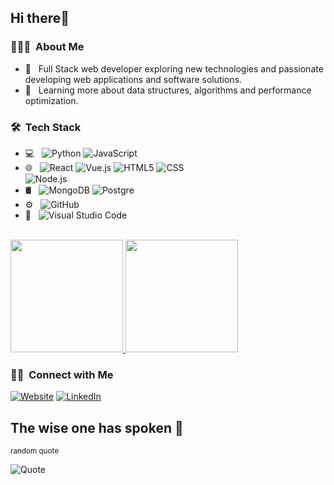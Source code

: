 <h2>Hi there👋</h2>

<h3> 👨🏻‍💻 &nbsp;About Me </h3>

- 🤔 &nbsp; Full Stack web developer exploring new technologies and passionate developing web applications and software solutions.
- 🌱 &nbsp; Learning more about data structures, algorithms and performance optimization.

<!--
- ✍️ &nbsp; Pursuing Graphic Design and Blog Writing as hobbies/side hustles.
-->

<h3> 🛠 &nbsp;Tech Stack</h3>

- 💻 &nbsp;
  ![Python](https://img.shields.io/badge/-Python-333333?style=flat&logo=python) 
  ![JavaScript](https://img.shields.io/badge/-JavaScript-333333?style=flat&logo=javascript)
- 🌐 &nbsp;
  ![React](https://img.shields.io/badge/-React-333333?style=flat&logo=react)
  ![Vue.js](https://img.shields.io/badge/-VueJS-333333?style=flat&logo=Vue.js)
  ![HTML5](https://img.shields.io/badge/-HTML5-333333?style=flat&logo=HTML5)
  ![CSS](https://img.shields.io/badge/-CSS-333333?style=flat&logo=CSS3&logoColor=1572B6)  
  ![Node.js](https://img.shields.io/badge/-Node.js-333333?style=flat&logo=node.js)
- 🛢 &nbsp;
  ![MongoDB](https://img.shields.io/badge/-MongoDB-333333?style=flat&logo=mongodb)
  ![Postgre](https://img.shields.io/badge/-Postgresql-333333?style=flat&logo=postgresql)
- ⚙️ &nbsp;  ![GitHub](https://img.shields.io/badge/-GitHub-333333?style=flat&logo=github)
- 🔧 &nbsp;
  ![Visual Studio Code](https://img.shields.io/badge/-Visual%20Studio%20Code-333333?style=flat&logo=visual-studio-code&logoColor=007ACC)  

<br/>

<a href="https://github.com/Tomo5524">
  <img height="180em" src="https://github-readme-stats.vercel.app/api?username=Tomo5524&theme=buefy&show_icons=true" />
  <img height="180em" src="https://github-readme-stats.vercel.app/api/top-langs/?username=Tomo5524&theme=buefy&layout=compact" />
</a>

<br/>

<h3> 🤝🏻 &nbsp;Connect with Me </h3>

<p align="left">
<a href="https://www.tomotakebuchi.dev/"><img alt="Website" src="https://img.shields.io/badge/Website-Portofolio-blue?style=flat-square&logo=google-chrome"></a>
<a href="https://www.linkedin.com/in/tomoki-takebuchi-501065135"><img alt="LinkedIn" src="https://img.shields.io/badge/LinkedIn-Tomo%20Takebuchi-blue?style=flat-square&logo=linkedin"></a>
</p>

## The wise one has spoken 💬
<sup>random quote</sup>

![Quote](https://github-readme-quotes.herokuapp.com/quote?theme=dark)

<!--
### Hi there 👋

**Tomo5524/Tomo5524** is a ✨ _special_ ✨ repository because its `README.md` (this file) appears on your GitHub profile.

Here are some ideas to get you started:

- 🔭 I’m currently working on ...
- 🌱 I’m currently learning ...
- 👯 I’m looking to collaborate on ...
- 🤔 I’m looking for help with ...
- 💬 Ask me about ...
- 📫 How to reach me: ...
- 😄 Pronouns: ...
- ⚡ Fun fact: ...

⭐️ Thanks to [AVS1508](https://github.com/AVS1508)
-->
